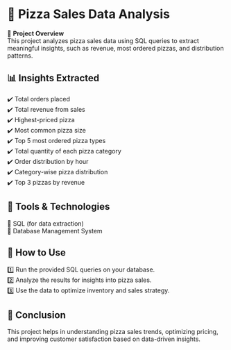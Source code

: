 # 🍕 Pizza Sales Data Analysis  

📌 **Project Overview**  
This project analyzes pizza sales data using SQL queries to extract meaningful insights, such as revenue, most ordered pizzas, and distribution patterns.  

## 📊 Insights Extracted  
✔️ Total orders placed  
✔️ Total revenue from sales  
✔️ Highest-priced pizza  
✔️ Most common pizza size  
✔️ Top 5 most ordered pizza types  
✔️ Total quantity of each pizza category  
✔️ Order distribution by hour  
✔️ Category-wise pizza distribution  
✔️ Top 3 pizzas by revenue  

## 📌 Tools & Technologies  
🔹 SQL (for data extraction)  
🔹 Database Management System  

## 🚀 How to Use  
1️⃣ Run the provided SQL queries on your database.  
2️⃣ Analyze the results for insights into pizza sales.  
3️⃣ Use the data to optimize inventory and sales strategy.  

## 📢 Conclusion  
This project helps in understanding pizza sales trends, optimizing pricing, and improving customer satisfaction based on data-driven insights.  

